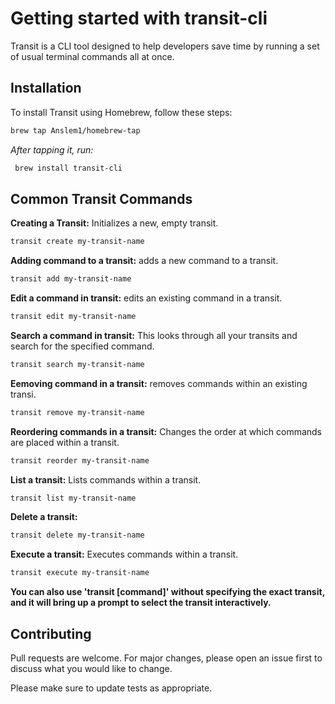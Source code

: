 # Getting started with transit-cli

Transit is a CLI tool designed to help developers save time by running a set of usual terminal commands all at once.

## Installation
To install Transit using Homebrew, follow these steps:

```bash
brew tap Anslem1/homebrew-tap
```
*After tapping it, run:*
```bash
 brew install transit-cli
```

## Common Transit Commands

 **Creating a Transit:** Initializes a new, empty transit.
```bash
transit create my-transit-name
```
**Adding command to a transit:** adds a new command to a transit.
```bash
transit add my-transit-name
```
**Edit a command in transit:** edits an existing command in a transit.
```bash
transit edit my-transit-name
```
**Search a command in transit:** This looks through all your transits and search for the specified command.
```bash
transit search my-transit-name
```
**Eemoving command in a transit:** removes commands within an existing transi.
```bash
transit remove my-transit-name
```
**Reordering commands in a transit:** Changes the order at which commands are placed within a transit.
```bash
transit reorder my-transit-name
```
**List a transit:** Lists commands within a transit.
```bash
transit list my-transit-name
```

**Delete a transit:**
```bash
transit delete my-transit-name
```

**Execute a transit:** Executes commands within a transit.
```bash
transit execute my-transit-name
```
**You can also use 'transit [command]' without specifying the exact transit, and it will bring up a prompt to select the transit interactively.**

## Contributing 

Pull requests are welcome. For major changes, please open an issue first
to discuss what you would like to change.

Please make sure to update tests as appropriate.